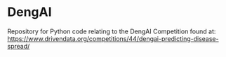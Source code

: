 # DengAI

Repository for Python code relating to the DengAI Competition found at: https://www.drivendata.org/competitions/44/dengai-predicting-disease-spread/
